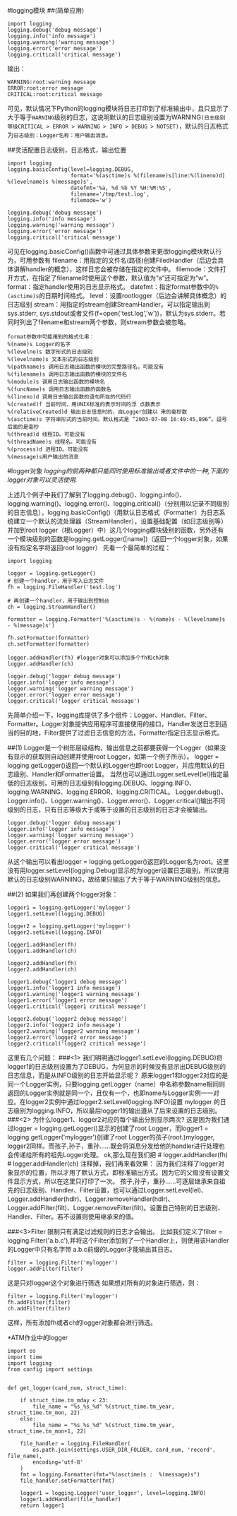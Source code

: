 #logging模块
##(简单应用)
```
import logging  
logging.debug('debug message')  
logging.info('info message')  
logging.warning('warning message')  
logging.error('error message')  
logging.critical('critical message')
```

输出：

```
WARNING:root:warning message
ERROR:root:error message
CRITICAL:root:critical message
```

可见，默认情况下Python的logging模块将日志打印到了标准输出中，且只显示了大于等于`WARNING`级别的日志，这说明默认的日志级别设置为WARNING`(日志级别等级CRITICAL > ERROR > WARNING > INFO > DEBUG > NOTSET)`，默认的日志格式为`日志级别：Logger名称：用户输出消息。`

##灵活配置日志级别，日志格式，输出位置
```
import logging  
logging.basicConfig(level=logging.DEBUG,  
                    format='%(asctime)s %(filename)s[line:%(lineno)d] %(levelname)s %(message)s',  
                    datefmt='%a, %d %b %Y %H:%M:%S',  
                    filename='/tmp/test.log',  
                    filemode='w')  
  
logging.debug('debug message')  
logging.info('info message')  
logging.warning('warning message')  
logging.error('error message')  
logging.critical('critical message')
```
可见在logging.basicConfig()函数中可通过具体参数来更改logging模块默认行为，可用参数有
filename：用指定的文件名(路径)创建FiledHandler（后边会具体讲解handler的概念），这样日志会被存储在指定的文件中。
filemode：文件打开方式，在指定了filename时使用这个参数，默认值为“a”还可指定为“w”。
format：指定handler使用的日志显示格式。 
datefmt：指定format参数中的`%(asctime)s`的日期时间格式。
level：设置rootlogger（后边会讲解具体概念）的日志级别 
stream：用指定的stream创建StreamHandler。可以指定输出到sys.stderr, sys.stdout或者文件(f=open('test.log','w'))，默认为sys.stderr。若同时列出了filename和stream两个参数，则stream参数会被忽略。

```
format参数中可能用到的格式化串：
%(name)s Logger的名字
%(levelno)s 数字形式的日志级别
%(levelname)s 文本形式的日志级别
%(pathname)s 调用日志输出函数的模块的完整路径名，可能没有
%(filename)s 调用日志输出函数的模块的文件名
%(module)s 调用日志输出函数的模块名
%(funcName)s 调用日志输出函数的函数名
%(lineno)d 调用日志输出函数的语句所在的代码行
%(created)f 当前时间，用UNIX标准的表示时间的浮 点数表示
%(relativeCreated)d 输出日志信息时的，自Logger创建以 来的毫秒数
%(asctime)s 字符串形式的当前时间。默认格式是 “2003-07-08 16:49:45,896”。逗号后面的是毫秒
%(thread)d 线程ID。可能没有
%(threadName)s 线程名。可能没有
%(process)d 进程ID。可能没有
%(message)s用户输出的消息
```

#logger对象
*logging的前两种都只能同时使用标准输出或者文件中的一种,下面的logger对象可以灵活使用.*

上述几个例子中我们了解到了logging.debug()、logging.info()、logging.warning()、logging.error()、logging.critical()（分别用以记录不同级别的日志信息），logging.basicConfig()（用默认日志格式（Formatter）为日志系统建立一个默认的流处理器（StreamHandler），设置基础配置（如日志级别等）并加到root logger（根Logger）中）这几个logging模块级别的函数，另外还有一个模块级别的函数是logging.getLogger([name])（返回一个logger对象，如果没有指定名字将返回root logger）
先看一个最简单的过程：

```
import logging

logger = logging.getLogger()
# 创建一个handler，用于写入日志文件
fh = logging.FileHandler('test.log')

# 再创建一个handler，用于输出到控制台
ch = logging.StreamHandler()

formatter = logging.Formatter('%(asctime)s - %(name)s - %(levelname)s - %(message)s')

fh.setFormatter(formatter)
ch.setFormatter(formatter)

logger.addHandler(fh) #logger对象可以添加多个fh和ch对象
logger.addHandler(ch)

logger.debug('logger debug message')
logger.info('logger info message')
logger.warning('logger warning message')
logger.error('logger error message')
logger.critical('logger critical message')

```

先简单介绍一下，logging库提供了多个组件：Logger、Handler、Filter、Formatter。Logger对象提供应用程序可直接使用的接口，Handler发送日志到适当的目的地，Filter提供了过滤日志信息的方法，Formatter指定日志显示格式。

##(1)
Logger是一个树形层级结构，输出信息之前都要获得一个Logger（如果没有显示的获取则自动创建并使用root Logger，如第一个例子所示）。
logger = logging.getLogger()返回一个默认的Logger也即root Logger，并应用默认的日志级别、Handler和Formatter设置。
当然也可以通过Logger.setLevel(lel)指定最低的日志级别，可用的日志级别有logging.DEBUG、logging.INFO、logging.WARNING、logging.ERROR、logging.CRITICAL。
Logger.debug()、Logger.info()、Logger.warning()、Logger.error()、Logger.critical()输出不同级别的日志，只有日志等级大于或等于设置的日志级别的日志才会被输出。 

```
logger.debug('logger debug message')  
logger.info('logger info message')  
logger.warning('logger warning message')  
logger.error('logger error message')  
logger.critical('logger critical message')  
```
从这个输出可以看出logger = logging.getLogger()返回的Logger名为root。这里没有用logger.setLevel(logging.Debug)显示的为logger设置日志级别，所以使用默认的日志级别WARNIING，故结果只输出了大于等于WARNIING级别的信息。

##(2)
如果我们再创建两个logger对象： 

```
logger1 = logging.getLogger('mylogger')
logger1.setLevel(logging.DEBUG)

logger2 = logging.getLogger('mylogger')
logger2.setLevel(logging.INFO)

logger1.addHandler(fh)
logger1.addHandler(ch)

logger2.addHandler(fh)
logger2.addHandler(ch)

logger1.debug('logger1 debug message')
logger1.info('logger1 info message')
logger1.warning('logger1 warning message')
logger1.error('logger1 error message')
logger1.critical('logger1 critical message')
  
logger2.debug('logger2 debug message')
logger2.info('logger2 info message')
logger2.warning('logger2 warning message')
logger2.error('logger2 error message')
logger2.critical('logger2 critical message')
```
这里有几个问题：
###<1>
我们明明通过logger1.setLevel(logging.DEBUG)将logger1的日志级别设置为了DEBUG，为何显示的时候没有显示出DEBUG级别的日志信息，而是从INFO级别的日志开始显示呢？
原来logger1和logger2对应的是同一个Logger实例，只要logging.getLogger（name）中名称参数name相同则返回的Logger实例就是同一个，且仅有一个，也即name与Logger实例一一对应。在logger2实例中通过logger2.setLevel(logging.INFO)设置 mylogger 的日志级别为logging.INFO，所以最后logger1的输出遵从了后来设置的日志级别。
###<2>
为什么logger1、logger2对应的每个输出分别显示两次?
这是因为我们通过logger = logging.getLogger()显示的创建了root Logger，而logger1 = logging.getLogger('mylogger')创建了root Logger的孩子(root.)mylogger, logger2同样。而孩子,孙子，重孙……既会将消息分发给他的handler进行处理也会传递给所有的祖先Logger处理。
ok,那么现在我们把
\# logger.addHandler(fh)
\# logger.addHandler(ch)  注释掉，我们再来看效果：
因为我们注释了logger对象显示的位置，所以才用了默认方式，即标准输出方式。因为它的父级没有设置文件显示方式，所以在这里只打印了一次。
孩子,孙子，重孙……可逐层继承来自祖先的日志级别、Handler、Filter设置，也可以通过Logger.setLevel(lel)、Logger.addHandler(hdlr)、Logger.removeHandler(hdlr)、Logger.addFilter(filt)、Logger.removeFilter(filt)。设置自己特别的日志级别、Handler、Filter。若不设置则使用继承来的值。

###<3>Filter
限制只有满足过滤规则的日志才会输出。
比如我们定义了filter = logging.Filter('a.b.c'),并将这个Filter添加到了一个Handler上，则使用该Handler的Logger中只有名字带          a.b.c前缀的Logger才能输出其日志。

```
filter = logging.Filter('mylogger') 
logger.addFilter(filter)
```

这是只对logger这个对象进行筛选
如果想对所有的对象进行筛选，则：

```
filter = logging.Filter('mylogger') 
fh.addFilter(filter)
ch.addFilter(filter)
```

这样，所有添加fh或者ch的logger对象都会进行筛选。

\*ATM作业中的logger

```
import os
import time
import logging
from config import settings


def get_logger(card_num, struct_time):

    if struct_time.tm_mday < 23:
        file_name = "%s_%s_%d" %(struct_time.tm_year, struct_time.tm_mon, 22)
    else:
        file_name = "%s_%s_%d" %(struct_time.tm_year, struct_time.tm_mon+1, 22)

    file_handler = logging.FileHandler(
        os.path.join(settings.USER_DIR_FOLDER, card_num, 'record', file_name),
        encoding='utf-8'
    )
    fmt = logging.Formatter(fmt="%(asctime)s :  %(message)s")
    file_handler.setFormatter(fmt)

    logger1 = logging.Logger('user_logger', level=logging.INFO)
    logger1.addHandler(file_handler)
    return logger1
```


